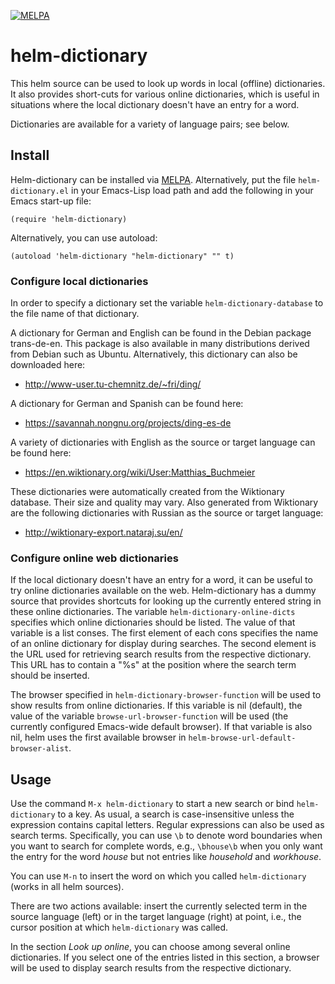 [![MELPA](https://melpa.org/packages/helm-dictionary-badge.svg)](https://melpa.org/#/helm-dictionary)

helm-dictionary
===============

This helm source can be used to look up words in local (offline) dictionaries.  It also provides short-cuts for various online dictionaries, which is useful in situations where the local dictionary doesn't have an entry for a word.

Dictionaries are available for a variety of language pairs; see below.

## Install

Helm-dictionary can be installed via [MELPA](https://melpa.org/).  Alternatively, put the file `helm-dictionary.el` in your Emacs-Lisp load path and add the following in your Emacs start-up file:

    (require 'helm-dictionary)

Alternatively, you can use autoload:

    (autoload 'helm-dictionary "helm-dictionary" "" t)

### Configure local dictionaries

In order to specify a dictionary set the variable `helm-dictionary-database` to the file name of that dictionary.

A dictionary for German and English can be found in the Debian package trans-de-en.  This package is also available in many distributions derived from Debian such as Ubuntu.  Alternatively, this dictionary can also be downloaded here:

- http://www-user.tu-chemnitz.de/~fri/ding/

A dictionary for German and Spanish can be found here:

- https://savannah.nongnu.org/projects/ding-es-de

A variety of dictionaries with English as the source or target language can be found here:

- https://en.wiktionary.org/wiki/User:Matthias_Buchmeier

These dictionaries were automatically created from the Wiktionary database.  Their size and quality may vary.  Also generated from Wiktionary are the following dictionaries with Russian as the source or target language:

- http://wiktionary-export.nataraj.su/en/

### Configure online web dictionaries

If the local dictionary doesn't have an entry for a word, it can be useful to try online dictionaries available on the web.  Helm-dictionary has a dummy source that provides shortcuts for looking up the currently entered string in these online dictionaries.  The variable `helm-dictionary-online-dicts` specifies which online dictionaries should be listed.  The value of that variable is a list conses.  The first element of each cons specifies the name of an online dictionary for display during searches.  The second element is the URL used for retrieving search results from the respective dictionary.  This URL has to contain a "%s" at the position where the search term should be inserted.

The browser specified in `helm-dictionary-browser-function` will be used to show results from online dictionaries.  If this variable is nil (default), the value of the variable `browse-url-browser-function` will be used (the currently configured Emacs-wide default browser).  If that variable is also nil, helm uses the first available browser in `helm-browse-url-default-browser-alist`.

## Usage

Use the command `M-x helm-dictionary` to start a new search or bind `helm-dictionary` to a key.  As usual, a search is case-insensitive unless the expression contains capital letters.  Regular expressions can also be used as search terms.  Specifically, you can use `\b` to denote word boundaries when you want to search for complete words, e.g., `\bhouse\b` when you only want the entry for the word *house* but not entries like *household* and *workhouse*.

You can use `M-n` to insert the word on which you called `helm-dictionary` (works in all helm sources). 

There are two actions available: insert the currently selected term in the source language (left) or in the target language (right) at point, i.e., the cursor position at which `helm-dictionary` was called.

In the section *Look up online*, you can choose among several online dictionaries.  If you select one of the entries listed in this section, a browser will be used to display search results from the respective dictionary.
